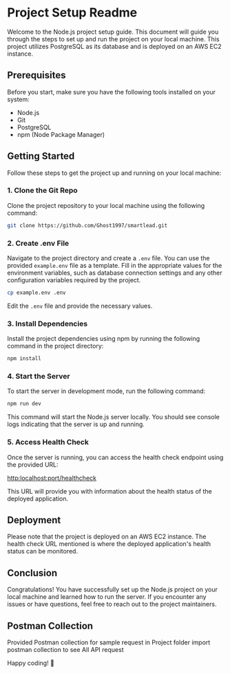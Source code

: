 # Project Setup Readme

Welcome to the Node.js project setup guide. This document will guide you through the steps to set up and run the project on your local machine. This project utilizes PostgreSQL as its database and is deployed on an AWS EC2 instance.

## Prerequisites

Before you start, make sure you have the following tools installed on your system:

- Node.js
- Git
- PostgreSQL
- npm (Node Package Manager)

## Getting Started

Follow these steps to get the project up and running on your local machine:

### 1. Clone the Git Repo

Clone the project repository to your local machine using the following command:

```bash
git clone https://github.com/Ghost1997/smartlead.git
```



### 2. Create .env File

Navigate to the project directory and create a `.env` file. You can use the provided `example.env` file as a template. Fill in the appropriate values for the environment variables, such as database connection settings and any other configuration variables required by the project.

```bash
cp example.env .env
```

Edit the `.env` file and provide the necessary values.

### 3. Install Dependencies

Install the project dependencies using npm by running the following command in the project directory:

```bash
npm install
```

### 4. Start the Server

To start the server in development mode, run the following command:

```bash
npm run dev
```

This command will start the Node.js server locally. You should see console logs indicating that the server is up and running.

### 5. Access Health Check

Once the server is running, you can access the health check endpoint using the provided URL:

[http:localhost:port/healthcheck](http://13.53.174.158:4000/healthcheck)

This URL will provide you with information about the health status of the deployed application.

## Deployment

Please note that the project is deployed on an AWS EC2 instance. The health check URL mentioned is where the deployed application's health status can be monitored.


## Conclusion

Congratulations! You have successfully set up the Node.js project on your local machine and learned how to run the server. If you encounter any issues or have questions, feel free to reach out to the project maintainers.

## Postman Collection

Provided Postman collection for sample request in Project folder import postman collection to see All API request

Happy coding! 🚀
